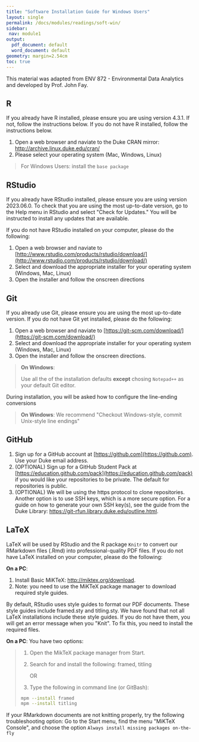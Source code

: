 ```yaml
---
title: "Software Installation Guide for Windows Users"
layout: single
permalink: /docs/modules/readings/soft-win/
sidebar:
 nav: module1
output:
  pdf_document: default
  word_document: default
geometry: margin=2.54cm
toc: true
---
```


This material was adapted from ENV 872 - Environmental Data Analytics and developed by Prof. John Fay.

## R

If you already have R installed, please ensure you are using version 4.3.1. If not, follow the instructions below. If you do not have R installed, follow the instructions below.

1. Open a web browser and naviate to the Duke CRAN mirror: http://archive.linux.duke.edu/cran/
2. Please select your operating system (Mac, Windows, Linux)

>    For Windows Users: install the `base package`

## RStudio
If you already have RStudio installed, please ensure you are using version 2023.06.0. To check that you are using the most up-to-date version, go to the Help menu in RStudio and select "Check for Updates." You will be instructed to install any updates that are available.

If you do not have RStudio  installed on your computer, please do the following:

1. Open a web browser and naviate to [http://www.rstudio.com/products/rstudio/download/](http://www.rstudio.com/products/rstudio/download/)
2. Select and download the appropriate installer for your operating system (Windows, Mac, Linux)
3. Open the installer and follow the onscreen directions


## Git
If you already use Git, please ensure you are using the most up-to-date version.
If you do not have Git yet installed, please do the following:

1. Open a web browser and naviate to [https://git-scm.com/download/](https://git-scm.com/download/)
2. Select and download the appropriate installer for your operating system (Windows, Mac, Linux)
3. Open the installer and follow the onscreen directions.


> **On Windows**: 
> 
> Use all the of the installation defaults **except** chosing `Notepad++` as your default Git editor. 
  

During installation, you will be asked how to configure the line-ending conversions
 
> **On Windows**: We recommend "Checkout Windows-style, commit Unix-style line endings"


## GitHub

1. Sign up for a GitHub account at [https://github.com](https://github.com). Use your Duke email address.
2. (OPTIONAL) Sign up for a GitHub Student Pack at [https://education.github.com/pack](https://education.github.com/pack) if you would like your repositories to be private. The default for repositories is public.
3. (OPTIONAL) We will be using the https protocol to clone repositories. Another option is to use SSH keys, which is a more secure option. For a guide on how to generate your own SSH key(s), see the guide from the Duke Library: https://git-rfun.library.duke.edu/outline.html.
    
## LaTeX
LaTeX will be used by RStudio and the R package `Knitr` to convert our RMarkdown files (.Rmd) into professional-quality PDF files. 
If you do not have LaTeX installed on your computer, please do the following: 

**On a PC**:

1. Install Basic MiKTeX: http://miktex.org/download.
2. Note: you need to use the MiKTeX package manager to download required style guides. 

By default, RStudio uses style guides to format our PDF documents. 
These style guides include framed.sty and titling.sty.
We have found that not all LaTeX installations include these style guides.
If you do not have them, you will get an error message when you "Knit".
To fix this, you need to install the required files.

**On a PC**:
You have two options:
  
> 1. Open the MikTeX package manager from Start.
> 2. Search for and install the following: framed, titling
>     
>     OR
>   
> 1. Type the following in command line (or GitBash):
> ```sh        
> mpm --install framed
> mpm --install titling
> ```

If your RMarkdown documents are not knitting properly, try the following troubleshooting option: 
Go to the Start menu, find the menu "MiKTeX Console", and choose the option `Always install missing packages on-the-fly`
